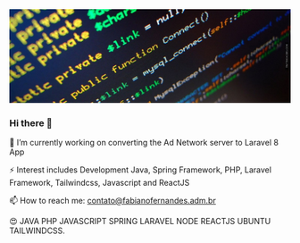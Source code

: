 


<img src="https://raw.githubusercontent.com/fabianosfbr/fabianosfbr/main/header.jpg"/>


### Hi there 👋

🔭 I’m currently working on converting the Ad Network server to Laravel 8 App

⚡ Interest includes Development Java, Spring Framework, PHP, Laravel Framework, Tailwindcss, Javascript and ReactJS

📫 How to reach me: contato@fabianofernandes.adm.br


😍 JAVA PHP JAVASCRIPT SPRING LARAVEL NODE REACTJS UBUNTU TAILWINDCSS.


<!--
**fabianosfbr/fabianosfbr** is a ✨ _special_ ✨ repository because its `README.md` (this file) appears on your GitHub profile.

Here are some ideas to get you started:

- 🔭 I’m currently working on ...
- 🌱 I’m currently learning ...
- 👯 I’m looking to collaborate on ...
- 🤔 I’m looking for help with ...
- 💬 Ask me about ...
- 📫 How to reach me: ...
- 😄 Pronouns: ...
- ⚡ Fun fact: ...
-->



